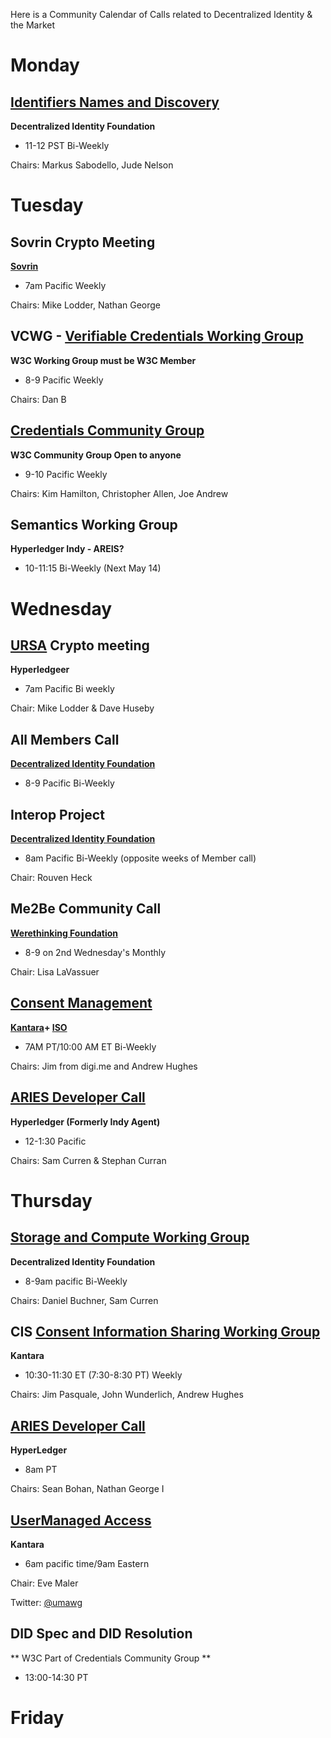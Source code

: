 Here is a Community Calendar of Calls related to Decentralized Identity & the Market 

# Monday 
## [Identifiers Names and Discovery](https://identity.foundation/working-groups/identifiers-names-discovery.html) 
**Decentralized Identity Foundation**
* 11-12 PST Bi-Weekly

Chairs: Markus Sabodello, Jude Nelson


# Tuesday
## Sovrin Crypto Meeting 
**[Sovrin](https://sovrin.org)**
* 7am Pacific Weekly 

Chairs: Mike Lodder, Nathan George


## VCWG - [Verifiable Credentials Working Group](https://www.w3.org/2017/vc/WG/)
**W3C Working Group must be W3C Member**
* 8-9 Pacific Weekly 

Chairs: Dan B


## [Credentials Community Group](https://www.w3.org/community/credentials/) 
**W3C Community Group Open to anyone**
* 9-10 Pacific Weekly 

Chairs: Kim Hamilton, Christopher Allen, Joe Andrew


## Semantics Working Group 
**Hyperledger Indy - AREIS?** 
* 10-11:15  Bi-Weekly (Next May 14)


# Wednesday

## [URSA](https://wiki.hyperledger.org/display/ursa) Crypto meeting
**Hyperledgeer** 
* 7am Pacific Bi weekly 

Chair: Mike Lodder & Dave Huseby


## All Members Call 
**[Decentralized Identity Foundation](https://identity.foundation/)** 
* 8-9 Pacific Bi-Weekly 


## Interop Project
**[Decentralized Identity Foundation](https://identity.foundation/)** 
* 8am Pacific Bi-Weekly (opposite weeks of Member call) 

Chair: Rouven Heck


## Me2Be Community Call
**[Werethinking Foundation](https://www.wrethinking.org)**
* 8-9 on 2nd Wednesday's Monthly

Chair: Lisa LaVassuer


## [Consent Management](https://kantarainitiative.org/confluence/display/consentmanagement/WG+-+Consent+Management+Solutions+Home) 
**[Kantara](https://kantarainitiative.org)+ [ISO](https://www.iso.org/home.html)**
* 7AM PT/10:00 AM ET Bi-Weekly

Chairs: Jim from digi.me and Andrew Hughes


## [ARIES Developer Call](https://wiki.hyperledger.org/display/ARIES/Hyperledger+Aries) 
**Hyperledger (Formerly Indy Agent)**
* 12-1:30 Pacific

Chairs: Sam Curren & Stephan Curran 



# Thursday 
## [Storage and Compute Working Group](https://identity.foundation/working-groups/storage-compute.html)
**Decentralized Identity Foundation** 
* 8-9am pacific Bi-Weekly 

Chairs: Daniel Buchner, Sam Curren


## CIS [Consent Information Sharing Working Group](https://kantarainitiative.org/groups/ciswg/)
**Kantara** 
* 10:30-11:30 ET (7:30-8:30 PT) Weekly 

Chairs: Jim Pasquale, John Wunderlich, Andrew Hughes


## [ARIES Developer Call](https://wiki.hyperledger.org/display/ARIES/Hyperledger+Aries)
**HyperLedger** 
* 8am PT 

Chairs: Sean Bohan, Nathan George I

## [UserManaged Access](https://kantarainitiative.org/confluence/display/uma/Home)
**Kantara**
* 6am pacific time/9am Eastern

Chair: Eve Maler 

Twitter: [@umawg](https://twitter.com/UMAWG)


## DID Spec and DID Resolution
** W3C Part of Credentials Community Group **  
* 13:00-14:30 PT 



# Friday
